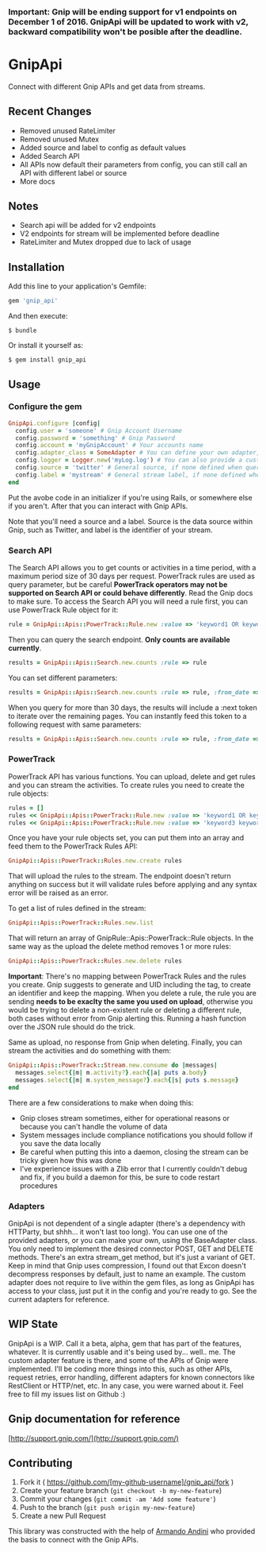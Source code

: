 ### Important: Gnip will be ending support for v1 endpoints on December 1 of 2016. GnipApi will be updated to work with v2, backward compatibility won't be posible after the deadline.

# GnipApi

Connect with different Gnip APIs and get data from streams.

## Recent Changes

- Removed unused RateLimiter
- Removed unused Mutex
- Added source and label to config as default values
- Added Search API
- All APIs now default their parameters from config, you can still call an API with different label or source
- More docs

## Notes

- Search api will be added for v2 endpoints
- V2 endpoints for stream will be implemented before deadline
- RateLimiter and Mutex dropped due to lack of usage

## Installation

Add this line to your application's Gemfile:

```ruby
gem 'gnip_api'
```

And then execute:

    $ bundle

Or install it yourself as:

    $ gem install gnip_api

## Usage

### Configure the gem

```ruby
GnipApi.configure |config|
  config.user = 'someone' # Gnip Account Username
  config.password = 'something' # Gnip Password
  config.account = 'myGnipAccount' # Your accounts name
  config.adapter_class = SomeAdapter # You can define your own adapter, more in the following section
  config.logger = Logger.new('myLog.log') # You can also provide a custom logger
  config.source = 'twitter' # General source, if none defined when quering, this will be used
  config.label = 'mystream' # General stream label, if none defined when quering, this will be used
end
```

Put the avobe code in an initializer if you're using Rails, or somewhere else if you aren't. After that you can interact with Gnip APIs.

Note that you'll need a source and a label. Source is the data source within Gnip, such as Twitter, and label is the identifier of your stream.

### Search API

The Search API allows you to get counts or activities in a time period, with a maximum period size of 30 days per request. PowerTrack rules are used as query parameter, but be careful **PowerTrack operators may not be supported on Search API or could behave differently**. Read the Gnip docs to make sure.
To access the Search API you will need a rule first, you can use PowerTrack Rule object for it:

```ruby
rule = GnipApi::Apis::PowerTrack::Rule.new :value => 'keyword1 OR keyword2'
```

Then you can query the search endpoint. **Only counts are available currently**.

```ruby
results = GnipApi::Apis::Search.new.counts :rule => rule
```

You can set different parameters:

```ruby
results = GnipApi::Apis::Search.new.counts :rule => rule, :from_date => DateTime.parse('2016-01-01 00:00'), :to_date => DateTime.parse('2016-05-01 22:00'), :bucket => 'day'
```

When you query for more than 30 days, the results will include a :next token to iterate over the remaining pages. You can instantly feed this token to a following request with same parameters:

```ruby
results = GnipApi::Apis::Search.new.counts :rule => rule, :from_date => DateTime.parse('2016-01-01 00:00'), :to_date => DateTime.parse('2016-05-01 22:00'), :bucket => 'day', :next_token => 'token_from_previous_request'
```

### PowerTrack

PowerTrack API has various functions. You can upload, delete and get rules and you can stream the activities. To create rules you need to create the rule objects:

```ruby
rules = [] 
rules << GnipApi::Apis::PowerTrack::Rule.new :value => 'keyword1 OR keyword2', :tag => 'first_rule'
rules << GnipApi::Apis::PowerTrack::Rule.new :value => 'keyword3 keyword4', :tag => 'second_rule'
```

Once you have your rule objects set, you can put them into an array and feed them to the PowerTrack Rules API:

```ruby
GnipApi::Apis::PowerTrack::Rules.new.create rules
```

That will upload the rules to the stream. The endpoint doesn't return anything on success but it will validate rules before applying and any syntax error will be raised as an error.

To get a list of rules defined in the stream:

```ruby
GnipApi::Apis::PowerTrack::Rules.new.list
```

That will return an array of GnipRule::Apis::PowerTrack::Rule objects. In the same way as the upload the delete method removes 1 or more rules:

```ruby
GnipApi::Apis::PowerTrack::Rules.new.delete rules
```

**Important**: There's no mapping between PowerTrack Rules and the rules you create. Gnip suggests to generate and UID including the tag, to create an identifier and keep the mapping. When you delete a rule, the rule you are sending **needs to be exaclty the same you used on upload**, otherwise you would be trying to delete a non-existent rule or deleting a different rule, both cases without error from Gnip alerting this. Running a hash function over the JSON rule should do the trick.

Same as upload, no response from Gnip when deleting.
Finally, you can stream the activities and do something with them:

```ruby
GnipApi::Apis::PowerTrack::Stream.new.consume do |messages|
  messages.select{|m| m.activity?}.each{|a| puts a.body}
  messages.select{|m| m.system_message?}.each{|s| puts s.message}
end
```

There are a few considerations to make when doing this:

- Gnip closes stream sometimes, either for operational reasons or because you can't handle the volume of data
- System messages include compliance notifications you should follow if you save the data locally
- Be careful when putting this into a daemon, closing the stream can be tricky given how this was done
- I've experience issues with a Zlib error that I currently couldn't debug and fix, if you build a daemon for this, be sure to code restart procedures

### Adapters

GnipApi is not dependent of a single adapter (there's a dependency with HTTParty, but shhh... it won't last too long). You can use one of the provided adapters, or you can make your own, using the BaseAdapter class. You only need to implement the desired connector POST, GET and DELETE methods. There's an extra stream_get method, but it's just a variant of GET. Keep in mind that Gnip uses compression, I found out that Excon doesn't decompress responses by default, just to name an example.
The custom adapter does not require to live within the gem files, as long as GnipApi has access to your class, just put it in the config and you're ready to go. See the current adapters for reference.

## WIP State

GnipApi is a WIP. Call it a beta, alpha, gem that has part of the features, whatever. It is currently usable and it's being used by... well.. me. The custom adapter feature is there, and some of the APIs of Gnip were implemented. I'll be coding more things into this, such as other APIs, request retries, error handling, different adapters for known connectors like RestClient or HTTP/net, etc.
In any case, you were warned about it. Feel free to fill my issues list on Github :)

## Gnip documentation for reference

[http://support.gnip.com/](http://support.gnip.com/)

## Contributing

1. Fork it ( https://github.com/[my-github-username]/gnip_api/fork )
2. Create your feature branch (`git checkout -b my-new-feature`)
3. Commit your changes (`git commit -am 'Add some feature'`)
4. Push to the branch (`git push origin my-new-feature`)
5. Create a new Pull Request

This library was constructed with the help of [Armando Andini](https://github.com/antico5) who provided the basis to connect with the Gnip APIs.
